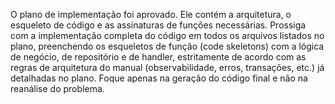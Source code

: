 O plano de implementação foi aprovado. Ele contém a arquitetura, o esqueleto de código e as assinaturas de funções necessárias. Prossiga com a implementação completa do código em todos os arquivos listados no plano, preenchendo os esqueletos de função (code skeletons) com a lógica de negócio, de repositório e de handler, estritamente de acordo com as regras de arquitetura do manual (observabilidade, erros, transações, etc.) já detalhadas no plano. Foque apenas na geração do código final e não na reanálise do problema.